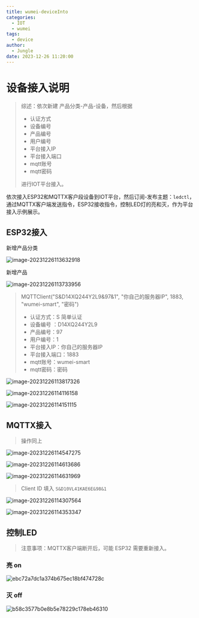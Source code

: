 ```yaml
---
title: wumei-deviceInto
categories:
  - IOT
  - wumei
tags:
  - device
author:
  - Jungle
date: 2023-12-26 11:20:00 
---
```


# 设备接入说明

> 综述：依次新建 产品分类-产品-设备，然后根据 
>
> - 认证方式
> - 设备编号 
> - 产品编号
> - 用户编号
> - 平台接入IP
> - 平台接入端口
> - mqtt账号
> - mqtt密码
>
> 进行IOT平台接入。

依次接入ESP32和MQTTX客户段设备到IOT平台，然后订阅-发布主题：`ledctl`，通过MQTTX客户端发送指令，ESP32接收指令，控制LED灯的亮和灭，作为平台接入示例展示。

## ESP32接入

新增产品分类

![image-20231226113632918](./wumei_deviceInto/image-20231226113632918.png)

新增产品

![image-20231226113733956](./wumei_deviceInto/image-20231226113733956.png)

> MQTTClient("S&D14XQ244Y2L9&97&1", "你自己的服务器IP", 1883, "wumei-smart", "密码") 
>
> - 认证方式：S 简单认证
> - 设备编号 ：D14XQ244Y2L9
> - 产品编号：97
> - 用户编号：1
> - 平台接入IP：你自己的服务器IP
> - 平台接入端口：1883
> - mqtt账号：wumei-smart
> - mqtt密码：密码

![image-20231226113817326](./wumei_deviceInto/image-20231226113817326.png)

![image-20231226114116158](./wumei_deviceInto/image-20231226114116158.png)

![image-20231226114151115](./wumei_deviceInto/image-20231226114151115.png)



## MQTTX接入

> 操作同上

![image-20231226114547275](./wumei_deviceInto/image-20231226114547275.png)

![image-20231226114613686](./wumei_deviceInto/image-20231226114613686.png)

![image-20231226114631969](./wumei_deviceInto/image-20231226114631969.png)

> Client ID 填入 `S&D10VL41KAE6E&98&1`

![image-20231226114307564](./wumei_deviceInto/image-20231226114307564.png)

![image-20231226114353347](./wumei_deviceInto/image-20231226114353347.png)



## 控制LED

> 注意事项：MQTTX客户端断开后，可能 ESP32 需要重新接入。

### 亮 on

![ebc72a7dc1a374b675ec18bf474728c](./wumei_deviceInto/ebc72a7dc1a374b675ec18bf474728c.jpg)



### 灭 off

![b58c3577b0e8b5e78229c178eb46310](./wumei_deviceInto/b58c3577b0e8b5e78229c178eb46310.jpg)



































